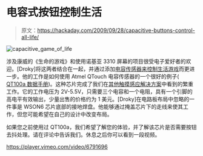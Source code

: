 # 电容式按钮控制生活

> 原文：<https://hackaday.com/2009/09/28/capacitive-buttons-control-all-life/>

![capacitive_game_of_life](img/517e7d3c5fa05e166995d8e17f28295c.png "capacitive_game_of_life")

涉及康威的《生命的游戏》和使用诺基亚 3310 屏幕的项目很受电子爱好者的欢迎。[Droky]将这两者结合在一起，并通过添加[电容传感器来控制生活游戏](http://radikaldesig.blogspot.com/2009/09/juego-de-la-vida-game-of-life-conway.html)而更进一步。他的工作是如何使用 Atmel QTouch 电容传感器的一个很好的例子( [QT100a 数据手册](http://www.atmel.com/dyn/resources/prod_documents/doc9531.pdf))。这种芯片完成了我们在[其他触摸感应解决方案](http://hackaday.com/2009/09/18/touch-sensitive-keypad/)中看到的繁重工作。它的工作电压为 2V-5.5V，只需要三个电容和一个电阻，具有一个引脚的高电平有效输出，少量出售的价格约为 1 美元。[Droky]在电路板布局中忽略的一件事是 WSON6 芯片底部的接地焊盘。他能够通过掩盖芯片下的走线来使其工作，但您可能希望在自己的设计中改变布局。

如果您之前使用过 QT100a，我们希望了解您的体验，并了解该芯片是否需要按钮去抖处理。请在评论中告诉我们。休息之后你可以看到一段视频。

<https://player.vimeo.com/video/6791696>

</div> </body> </html>